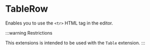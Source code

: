 # TableRow

Enables you to use the `<tr>` HTML tag in the editor.

:::warning Restrictions

This extensions is intended to be used with the `Table` extension.
:::
